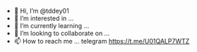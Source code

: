- 👋 Hi, I’m @tddey01
- 👀 I’m interested in ...
- 🌱 I’m currently learning ...
- 💞️ I’m looking to collaborate on ...
- 📫 How to reach me ...  telegram  https://t.me/U01QALP7WTZ

<!---
tddey01/tddey01 is a ✨ special ✨ repository because its `README.md` (this file) appears on your GitHub profile.
You can click the Preview link to take a look at your changes.
--->
